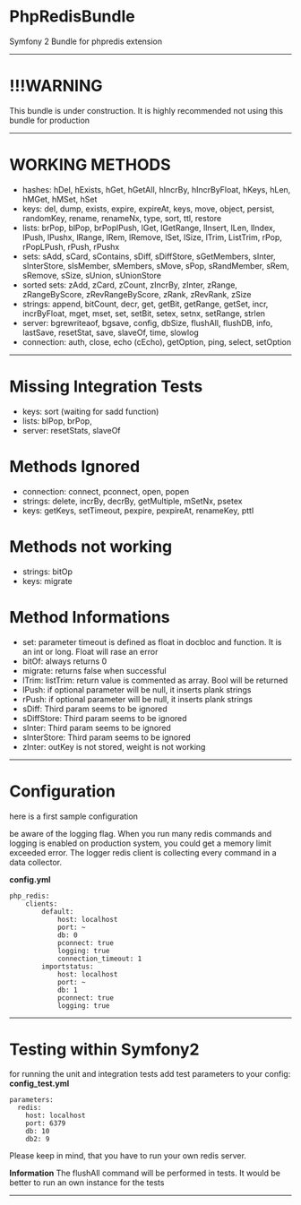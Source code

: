 PhpRedisBundle
==============

Symfony 2 Bundle for phpredis extension

---

!!!WARNING
==========
This bundle is under construction. It is highly recommended not using this bundle for production

---

WORKING METHODS
===============
* hashes: hDel, hExists, hGet, hGetAll, hIncrBy, hIncrByFloat, hKeys, hLen, hMGet, hMSet, hSet
* keys: del, dump, exists, expire, expireAt, keys, move, object, persist, randomKey, rename, renameNx, type, sort, ttl, restore
* lists: brPop, blPop, brPoplPush, lGet, lGetRange, lInsert, lLen, lIndex, lPush, lPushx, lRange, lRem, lRemove, lSet, lSize, lTrim, ListTrim, rPop, rPopLPush, rPush, rPushx
* sets: sAdd, sCard, sContains, sDiff, sDiffStore, sGetMembers, sInter, sInterStore, sIsMember, sMembers, sMove, sPop, sRandMember, sRem, sRemove, sSize, sUnion, sUnionStore
* sorted sets: zAdd, zCard, zCount, zIncrBy, zInter, zRange, zRangeByScore, zRevRangeByScore, zRank, zRevRank, zSize
* strings: append, bitCount, decr, get, getBit, getRange, getSet, incr, incrByFloat, mget, mset, set, setBit, setex, setnx, setRange, strlen
* server: bgrewriteaof, bgsave, config, dbSize, flushAll, flushDB, info, lastSave, resetStat, save, slaveOf, time, slowlog
* connection: auth, close, echo (cEcho), getOption, ping, select, setOption

---

Missing Integration Tests
=========================
* keys: sort (waiting for sadd function)
* lists: blPop, brPop,
* server: resetStats, slaveOf

Methods Ignored
===============
* connection: connect, pconnect, open, popen
* strings: delete, incrBy, decrBy, getMultiple, mSetNx, psetex
* keys: getKeys, setTimeout, pexpire, pexpireAt, renameKey, pttl

Methods not working
===================
* strings: bitOp
* keys: migrate


Method Informations
===================
* set: parameter timeout is defined as float in docbloc and function. It is an int or long. Float will rase an error
* bitOf: always returns 0
* migrate: returns false when successful
* lTrim: listTrim: return value is commented as array. Bool will be returned
* lPush: if optional parameter will be null, it inserts plank strings
* rPush: if optional parameter will be null, it inserts plank strings
* sDiff: Third param seems to be ignored
* sDiffStore: Third param seems to be ignored
* sInter: Third param seems to be ignored
* sInterStore: Third param seems to be ignored
* zInter: outKey is not stored, weight is not working

---

Configuration
=============
here is a first sample configuration

be aware of the logging flag. When you run many redis commands and logging is enabled on production system,
you could get a memory limit exceeded error. The logger redis client is collecting every command in a data collector.

**config.yml**
```
php_redis:
    clients:
        default:
            host: localhost
            port: ~
            db: 0
            pconnect: true
            logging: true
            connection_timeout: 1
        importstatus:
            host: localhost
            port: ~
            db: 1
            pconnect: true
            logging: true
```

---

Testing within Symfony2
=======================

for running the unit and integration tests add test parameters to your config:
**config_test.yml**
```
parameters:
  redis:
    host: localhost
    port: 6379
    db: 10
    db2: 9
```

Please keep in mind, that you have to run your own redis server.

**Information** The flushAll command will be performed in tests.
It would be better to run an own instance for the tests

---